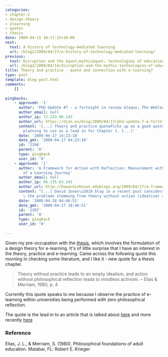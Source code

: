 ```yaml
---
categories:
- chapter-2
- design-theory
- elearning
- quotes
- thesis
date: 2009-04-15 10:17:22+10:00
next:
  text: A history of technology-mediated learning
  url: /blog2/2009/04/17/a-history-of-technology-mediated-learning/
previous:
  text: Disruption and the &quot;mythic&quot; technologies of education
  url: /blog2/2009/04/14/disruption-and-the-mythic-technologies-of-education/
title: Theory and practice - quote and connection with e-learning?
type: post
template: blog-post.html
comments:
    []
    
pingbacks:
    - approved: '1'
      author: 'PhD Update #7 - a fortnight in review &laquo; The Weblog of (a) David Jones'
      author_email: null
      author_ip: 72.233.96.143
      author_url: https://djon.es/blog/2009/04/17/phd-update-7-a-fortnight-in-review/
      content: '[...] Theory and practice quotePicks up on a good quote that I&#8217;m
        planning to use as a lead in for Chapter 1. [...]'
      date: '2009-04-17 14:23:18'
      date_gmt: '2009-04-17 04:23:18'
      id: '2396'
      parent: '0'
      type: pingback
      user_id: '0'
    - approved: '1'
      author: 'A Framework for Action with Reflection: Measurement with Validity | A Chronicle
        of a Learning Journey'
      author_email: null
      author_ip: 66.135.63.142
      author_url: http://howardjohnson.edublogs.org/2009/04/17/a-framework-for-action-with-reflection-measurement-with-validity/
      content: "[...] David Jones\u2019 blog in a recent post considers a quote about\
        \ the problems stemming from theory without action (idealism) and action [...]"
      date: '2009-04-18 04:46:51'
      date_gmt: '2009-04-17 18:46:51'
      id: '2397'
      parent: '0'
      type: pingback
      user_id: '0'
    
---
```

Given my pre-occupation with the [thesis](/blog2/research/phd-thesis/), which involves the formulation of a design theory for e-learning. It's of little surprise that I have an interest in the theory, practice and e-learning. Came across the following quote this morning in checking some literature, and I like it - new quote for a thesis chapter.

> Theory without practice leads to an empty idealism, and action without philosophical reflection leads to mindless activism. – Elias & Merriam, 1980, p. 4

Currently this quote speaks to me because I observe the practice of e-learning within universities being performed with zero philosophical reflection.

The quote is the lead in to an article that is talked about [here](http://www.edtechpost.ca/wordpress/2008/05/26/kanuka-article-tech-philosophy-in-practice/) and more recently [here](http://damosworld.wordpress.com/2009/04/05/philosophies-of-technology-technological-determinism/)

### Reference

Elias, J. L., & Merriam, S. (1980). Philosophical foundations of adult education. Malabar, FL: Robert E. Krieger